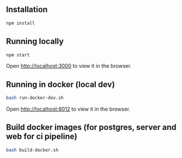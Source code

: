 ## Installation

```bash
npm install
```

## Running locally
```bash
npm start
```
Open [http://localhost:3000](http://localhost:3000) to view it in the browser.

## Running in docker (local dev)
```bash
bash run-docker-dev.sh
```
Open [http://localhost:8012](http://localhost:8012) to view it in the browser.

## Build docker images (for postgres, server and web for ci pipeline)
```bash
bash build-docker.sh
``` 

